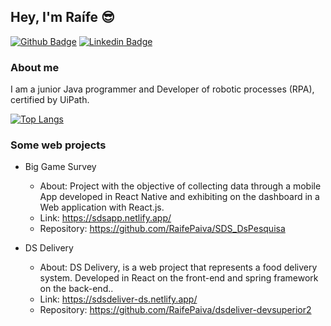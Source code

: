 ## Hey, I'm Raífe :sunglasses:

[![Github Badge](https://img.shields.io/badge/-Github-000?style=flat-square&logo=Github&logoColor=white&link=https://github.com/RaifePaiva)](https://github.com/RaifePaiva)
[![Linkedin Badge](https://img.shields.io/badge/-LinkedIn-blue?style=flat-square&logo=Linkedin&logoColor=white&link=https://www.linkedin.com/in/raifeferreira/)](https://www.linkedin.com/in/raifeferreira/)

### About me
I am a junior Java programmer and Developer of robotic processes (RPA), certified by UiPath.

[![Top Langs](https://github-readme-stats.vercel.app/api/top-langs/?username=RaifePaiva&layout=compact)](https://github.com/anuraghazra/github-readme-stats)

### Some web projects

* Big Game Survey
  * About: Project with the objective of collecting data through a mobile App developed in React Native and exhibiting on the dashboard in a Web application with React.js.
  * Link: https://sdsapp.netlify.app/
  * Repository: https://github.com/RaifePaiva/SDS_DsPesquisa
  
* DS Delivery
  * About: DS Delivery, is a web project that represents a food delivery system. Developed in React on the front-end and spring framework on the back-end..
  * Link: https://sdsdeliver-ds.netlify.app/
  * Repository: https://github.com/RaifePaiva/dsdeliver-devsuperior2


<!--
**RaifePaiva/RaifePaiva** is a ✨ _special_ ✨ repository because its `README.md` (this file) appears on your GitHub profile.

Here are some ideas to get you started:

- 🔭 I’m currently working on ...
- 🌱 I’m currently learning ...
- 👯 I’m looking to collaborate on ...
- 🤔 I’m looking for help with ...
- 💬 Ask me about ...
- 📫 How to reach me: ...
- 😄 Pronouns: ...
- ⚡ Fun fact: ...
-->
